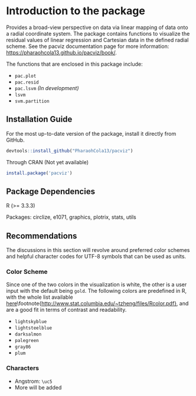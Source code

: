# Introduction to the package

Provides a broad-view perspective on data via
    linear mapping of data onto a radial coordinate system. The package
    contains functions to visualize the residual values of linear
    regression and Cartesian data in the defined radial scheme. See the
    pacviz documentation page for more information:
    <https://pharaohcola13.github.io/pacviz/book/>.


The functions that are enclosed in this package include:

- `pac.plot`
- `pac.resid`
- `pac.lsvm` *(In development)*
- `lsvm`
- `svm.partition`

## Installation Guide
For the most up-to-date version of the package, install it directly from GitHub.

```R
devtools::install_github("PharaohCola13/pacviz")
```
Through CRAN (Not yet available)
```R
install.package('pacviz')
```

## Package Dependencies
R (>= 3.3.3)

Packages: circlize, e1071, graphics, plotrix, stats, utils

## Recommendations

The discussions in this section will revolve around preferred color schemes and helpful character codes for UTF-8 symbols
that can be used as units.

### Color Scheme

Since one of the two colors in the visualization is white, the other is a user input with the default being `gold`. The following colors are predefined in R, with the whole list available [here](http://www.stat.columbia.edu/~tzheng/files/Rcolor.pdf)\footnote{http://www.stat.columbia.edu/~tzheng/files/Rcolor.pdf},
and are a good fit in terms of contrast and readability.

- `lightskyblue`
- `lightsteelblue`
- `darksalmon`
- `palegreen`
- `gray86`
- `plum`

### Characters

- Angstrom: `\uc5`
- More will be added
